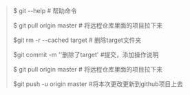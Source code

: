 > $ git --help                   # 帮助命令
>
> $ git pull origin master          # 将远程仓库里面的项目拉下来
>
> $git rm -r --cached target       # 删除target文件夹
>
> $git commit -m ''删除了target' #提交，添加操作说明
>
> $ git pull origin master          # 将远程仓库里面的项目拉下来
>
> $git push -u origin master #将本次更改更新到github项目上去

